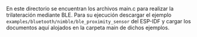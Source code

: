 En este directorio se encuentran los archivos main.c para realizar la trilateración mediante BLE. Para su ejecución descargar el ejemplo `examples/bluetooth/nimble/ble_proximity_sensor` del ESP-IDF y cargar los documentos aquí alojados en la carpeta main de dichos ejemplos.
